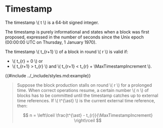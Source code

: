 $$
\newcommand \MaxTimestampIncrement {\Delta t_{\max}}
$$

# Timestamp

The timestamp \\( t \\) is a 64-bit signed integer.

The timestamp is purely informational and states when a block was first proposed,
expressed in the number of seconds since the Unix epoch (00:00:00 UTC on Thursday,
1 January 1970).

The timestamp \\( t_{r+1} \\) of a block in round \\( r \\) is valid if:

 - \\( t_{r} = 0 \\) or
 - \\( t_{r+1} > t_{r} \\) and \\( t_{r+1} < t_{r} + \MaxTimestampIncrement \\).

{{#include ../_include/styles.md:example}}
> Suppose the block production stalls on round \\( r \\) for a prolonged time. When
> correct operations resume, a certain number \\( n \\) of blocks has to be committed
> until the timestamp catches up to external time references. If \\( t^{\ast} \\)
> is the current external time reference, then:
>
> $$
> n = \left\lceil \frac{t^{\ast} - t_{r}}{\MaxTimestampIncrement} \right\rceil
> $$